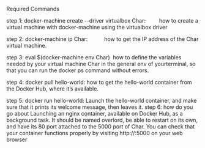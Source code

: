 Required Commands

step 1: docker-machine create --driver virtualbox Char:
        how to create a virtual machine with docker-machine
        using the virtualbox driver

step 2: docker-machine ip Char:           
        how to get the IP address of the Char virtual machine.

step 3: eval $(docker-machine env Char) 
        how to define the variables needed by your virtual machine
        Char in the general env of yourterminal, 
        so that you can run the docker ps command without errors.

step 4: docker pull hello-world:
        how to get the hello-world container from the Docker Hub, 
        where it’s available.
        
step 5: docker run hello-world:
        Launch the hello-world container, 
        and make sure that it prints its welcome message,
        then leaves it.
step 6:
        how do you go about Launching an nginx container, available on Docker Hub, as a background task. It
        should be named overlord, be able to restart on its own, and have its 80 port
        attached to the 5000 port of Char. You can check that your container functions
        properly by visiting
        http://<ip-de-char>:5000 on your web browser

